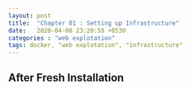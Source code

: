 ```yaml
---
layout: post
title:  "Chapter 01 : Setting up Infrastructure"
date:   2020-04-08 23:20:58 +0530
categories : "web explotation"
tags: docker, "web explotation", "infrastructure"
---
```


## After Fresh Installation

